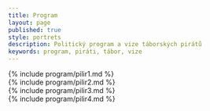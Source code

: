 ```yaml
---
title: Program
layout: page
published: true
style: portrets
description: Politický program a vize táborských pirátů
keywords: program, piráti, tábor, vize
---
```


<div class="row small-up-1 medium-up-2">
  <div class="column">
    {% include program/pilir1.md %}
  </div>

  <div class="column">
    {% include program/pilir2.md %}
  </div>

  <div class="column">
    {% include program/pilir3.md %}
  </div>

  <div class="column">
    {% include program/pilir4.md %}
  </div>
</div>
